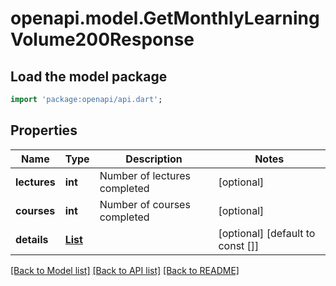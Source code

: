 # openapi.model.GetMonthlyLearningVolume200Response

## Load the model package
```dart
import 'package:openapi/api.dart';
```

## Properties
Name | Type | Description | Notes
------------ | ------------- | ------------- | -------------
**lectures** | **int** | Number of lectures completed | [optional] 
**courses** | **int** | Number of courses completed | [optional] 
**details** | [**List<GetMonthlyLearningVolume200ResponseDetailsInner>**](GetMonthlyLearningVolume200ResponseDetailsInner.md) |  | [optional] [default to const []]

[[Back to Model list]](../README.md#documentation-for-models) [[Back to API list]](../README.md#documentation-for-api-endpoints) [[Back to README]](../README.md)


